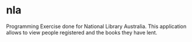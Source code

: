 # nla
Programming Exercise done for National Library Australia.
This application allows to view people registered and the books they have lent.

